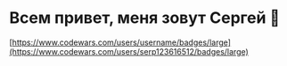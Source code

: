 # Всем привет, меня зовут Сергей 👋 

[https://www.codewars.com/users/username/badges/large](https://www.codewars.com/users/serp123616512/badges/large)
<!--
**serp123616512/serp123616512** is a ✨ _special_ ✨ repository because its `README.md` (this file) appears on your GitHub profile.

Here are some ideas to get you started:

- 🔭 I’m currently working on ...
- 🌱 I’m currently learning ...
- 👯 I’m looking to collaborate on ...
- 🤔 I’m looking for help with ...
- 💬 Ask me about ...
- 📫 How to reach me: ...
- 😄 Pronouns: ...
- ⚡ Fun fact: ...
-->
